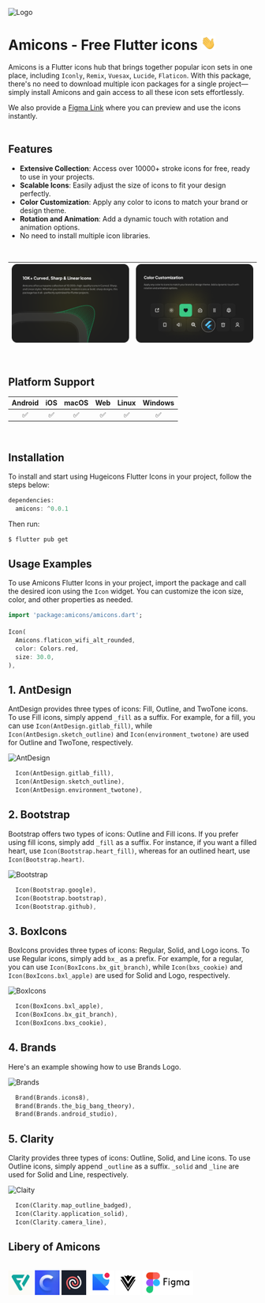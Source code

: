 
![Logo](https://github.com/AyushMaji/amicons/blob/main/assets/others/banner.png?raw=true)




<h1 align="left">Amicons - Free Flutter icons <a target="_blank" href="https://www.linkedin.com/in/ayushmaji/"></a><img src="https://github.com/ABSphreak/ABSphreak/blob/master/gifs/Hi.gif" width="30px"></h1></h1>

Amicons is a Flutter icons hub that brings together popular icon sets in one place, including `Iconly`, `Remix`, `Vuesax`, `Lucide`, `Flaticon`. With this package, there's no need to download multiple icon packages for a single project—simply install Amicons and gain access to all these icon sets effortlessly.


We also provide a [Figma Link](https://linktodocumentation) where you can preview and use the icons instantly.
<br/><br/>

## Features

- **Extensive Collection**: Access over 10000+ stroke icons for free, ready to use in your projects.
- **Scalable Icons**: Easily adjust the size of icons to fit your design perfectly.
- **Color Customization**: Apply any color to icons to match your brand or design theme.
- **Rotation and Animation**: Add a dynamic touch with rotation and animation options.
- No need to install multiple icon libraries. <br/>
<br/>

|<img src="https://raw.githubusercontent.com/AyushMaji/amicons/refs/heads/main/assets/others/b1.png"/>|<img src="https://raw.githubusercontent.com/AyushMaji/amicons/refs/heads/main/assets/others/b3.png"/>|
|---|---|

<br/>

## Platform Support

| Android | iOS | macOS | Web | Linux | Windows |
| :-----: | :-: | :---: | :-: | :---: | :-----: |
|   ✅    | ✅  |   ✅   | ✅  |  ✅    |   ✅    |

<br />



## Installation

To install and start using Hugeicons Flutter Icons in your project, follow the steps below:

```dart
dependencies:
  amicons: ^0.0.1
```

Then run:

```bash
$ flutter pub get
```

## Usage Examples

To use Amicons Flutter Icons in your project, import the package and call the desired icon using the `Icon` widget. You can customize the icon size, color, and other properties as needed.

```dart
import 'package:amicons/amicons.dart';

Icon(
  Amicons.flaticon_wifi_alt_rounded,
  color: Colors.red,
  size: 30.0,
),
```

## 1. AntDesign
AntDesign provides three types of icons: Fill, Outline, and TwoTone icons. To use Fill icons, simply append `_fill` as a suffix. For example, for a fill, you can use `Icon(AntDesign.gitlab_fill)`, while `Icon(AntDesign.sketch_outline)` and `Icon(environment_twotone)` are used for Outline and TwoTone, respectively.

![AntDesign](https://github.com/chouhan-rahul/icons_plus/assets/82075108/b079fa57-6130-499f-b441-d9a612b0e4aa)

```dart
  Icon(AntDesign.gitlab_fill),
  Icon(AntDesign.sketch_outline),
  Icon(AntDesign.environment_twotone),
```

## 2. Bootstrap
Bootstrap offers two types of icons: Outline and Fill icons. If you prefer using fill icons, simply add `_fill` as a suffix. For instance, if you want a filled heart, use `Icon(Bootstrap.heart_fill)`, whereas for an outlined heart, use `Icon(Bootstrap.heart)`.

![Bootstrap](https://github.com/chouhan-rahul/icons_plus/assets/82075108/70852984-2897-432a-a10d-ec50c7166c86)

```dart
  Icon(Bootstrap.google),
  Icon(Bootstrap.bootstrap),
  Icon(Bootstrap.github),
```

## 3. BoxIcons
BoxIcons provides three types of icons: Regular, Solid, and Logo icons. To use Regular icons, simply add `bx_` as a prefix. For example, for a regular, you can use `Icon(BoxIcons.bx_git_branch)`, while `Icon(bxs_cookie)` and `Icon(BoxIcons.bxl_apple)` are used for Solid and Logo, respectively.

![BoxIcons](https://github.com/chouhan-rahul/icons_plus/assets/82075108/db324cab-6663-4ab2-af48-9d3bc3e9a42a)

```dart
  Icon(BoxIcons.bxl_apple),
  Icon(BoxIcons.bx_git_branch),
  Icon(BoxIcons.bxs_cookie),
```

## 4. Brands
Here's an example showing how to use Brands Logo.

![Brands](https://github.com/chouhan-rahul/icons_plus/assets/82075108/c0bb0ed8-25c4-4035-82a9-db8ab71af12d)

```dart
  Brand(Brands.icons8),
  Brand(Brands.the_big_bang_theory),
  Brand(Brands.android_studio),
```

## 5. Clarity
Clarity provides three types of icons: Outline, Solid, and Line icons. To use Outline icons, simply append `_outline` as a suffix. `_solid` and `_line` are used for Solid and Line, respectively.

![Claity](https://github.com/chouhan-rahul/icons_plus/assets/82075108/3e3995de-0318-4a15-9390-6de4bad05601)

```dart
  Icon(Clarity.map_outline_badged),
  Icon(Clarity.application_solid),
  Icon(Clarity.camera_line),
```


<h2>Libery of Amicons</h2>
 
<br />
<code><img height="50" src="https://raw.githubusercontent.com/AyushMaji/amicons/refs/heads/main/assets/others/flaticon.png"></code>
<code><img height="50" src="https://raw.githubusercontent.com/AyushMaji/amicons/refs/heads/main/assets/others/iconly.jpg"></code>
<code><img height="50" src="https://raw.githubusercontent.com/AyushMaji/amicons/refs/heads/main/assets/others/lucide.png"></code>
<code><img height="50" src="https://raw.githubusercontent.com/AyushMaji/amicons/refs/heads/main/assets/others/remix.png"></code>
<code><img height="50" src="https://raw.githubusercontent.com/AyushMaji/amicons/refs/heads/main/assets/others/vuesax.png"></code>
<code><img height="50" src="https://raw.githubusercontent.com/AyushMaji/amicons/refs/heads/main/assets/others/figma.png"></code>
<br />
<br />







